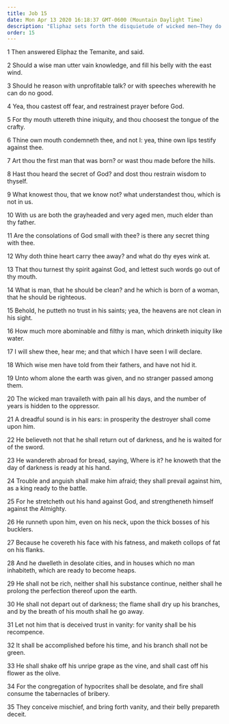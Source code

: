 ```yaml
---
title: Job 15
date: Mon Apr 13 2020 16:18:37 GMT-0600 (Mountain Daylight Time)
description: "Eliphaz sets forth the disquietude of wicked men—They do not believe they will return out of darkness and be resurrected."
order: 15
---
```


1 Then answered Eliphaz the Temanite, and said.

2 Should a wise man utter vain knowledge, and fill his belly with the east wind.

3 Should he reason with unprofitable talk? or with speeches wherewith he can do no good.

4 Yea, thou castest off fear, and restrainest prayer before God.

5 For thy mouth uttereth thine iniquity, and thou choosest the tongue of the crafty.

6 Thine own mouth condemneth thee, and not I: yea, thine own lips testify against thee.

7 Art thou the first man that was born? or wast thou made before the hills.

8 Hast thou heard the secret of God? and dost thou restrain wisdom to thyself.

9 What knowest thou, that we know not? what understandest thou, which is not in us.

10 With us are both the grayheaded and very aged men, much elder than thy father.

11 Are the consolations of God small with thee? is there any secret thing with thee.

12 Why doth thine heart carry thee away? and what do thy eyes wink at.

13 That thou turnest thy spirit against God, and lettest such words go out of thy mouth.

14 What is man, that he should be clean? and he which is born of a woman, that he should be righteous.

15 Behold, he putteth no trust in his saints; yea, the heavens are not clean in his sight.

16 How much more abominable and filthy is man, which drinketh iniquity like water.

17 I will shew thee, hear me; and that which I have seen I will declare.

18 Which wise men have told from their fathers, and have not hid it.

19 Unto whom alone the earth was given, and no stranger passed among them.

20 The wicked man travaileth with pain all his days, and the number of years is hidden to the oppressor.

21 A dreadful sound is in his ears: in prosperity the destroyer shall come upon him.

22 He believeth not that he shall return out of darkness, and he is waited for of the sword.

23 He wandereth abroad for bread, saying, Where is it? he knoweth that the day of darkness is ready at his hand.

24 Trouble and anguish shall make him afraid; they shall prevail against him, as a king ready to the battle.

25 For he stretcheth out his hand against God, and strengtheneth himself against the Almighty.

26 He runneth upon him, even on his neck, upon the thick bosses of his bucklers.

27 Because he covereth his face with his fatness, and maketh collops of fat on his flanks.

28 And he dwelleth in desolate cities, and in houses which no man inhabiteth, which are ready to become heaps.

29 He shall not be rich, neither shall his substance continue, neither shall he prolong the perfection thereof upon the earth.

30 He shall not depart out of darkness; the flame shall dry up his branches, and by the breath of his mouth shall he go away.

31 Let not him that is deceived trust in vanity: for vanity shall be his recompence.

32 It shall be accomplished before his time, and his branch shall not be green.

33 He shall shake off his unripe grape as the vine, and shall cast off his flower as the olive.

34 For the congregation of hypocrites shall be desolate, and fire shall consume the tabernacles of bribery.

35 They conceive mischief, and bring forth vanity, and their belly prepareth deceit.
